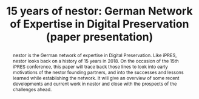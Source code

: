 ---
abstract: nestor is the German network of expertise in Digital Preservation. Like
  iPRES, nestor looks back on a history of 15 years in 2018. On the occasion of the
  15th iPRES conference, this paper will trace back those lines to look into early
  motivations of the nestor founding partners, and into the successes and lessons
  learned while establishing the network. It will give an overview of some recent
  developments and current work in nestor and close with the prospects of the challenges
  ahead.
creators:
- Schrimpf, Sabine
- Tunnat, Yvonne
date: null
document_url: https://services.phaidra.univie.ac.at/api/object/o:923632/download
grand_parent: iPRES
institutions: []
keywords:
- boston
landing_page_url: https://phaidra.univie.ac.at/o:923632
language: eng
layout: publication
license: CC BY 4.0 International
notes_url: null
parent: iPRES 2018
publication_type: paper
size: 299240
slides_url: null
source_name: iPRES
stream_url: null
title: '15 years of nestor: German Network of Expertise in Digital Preservation (paper
  presentation)'
year: 2018
---